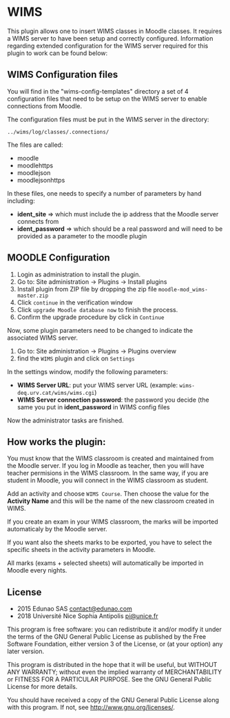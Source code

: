 # WIMS #

This plugin allows one to insert WIMS classes in Moodle classes.
It requires a WIMS server to have been setup and correctly configured.
Information regarding extended configuration for the WIMS server required for this plugin to work can be found below:


WIMS Configuration files
------------------------

You will find in the "wims-config-templates" directory a set of 4 configuration files that need to be setup on the WIMS server to enable connections from Moodle.

The configuration files must be put in the WIMS server in the directory:

    ../wims/log/classes/.connections/

The files are called:

* moodle
* moodlehttps
* moodlejson
* moodlejsonhttps

In these files, one needs to specify a number of parameters by hand including:

* **ident_site** => which must include the ip address that the Moodle server connects from
* **ident_password** => which should be a real password and will need to be provided as a parameter to the moodle plugin


MOODLE Configuration
--------------------

1. Login as administration to install the plugin.
2. Go to: Site administration → Plugins → Install plugins
3. Install plugin from ZIP file by dropping the zip file `moodle-mod_wims-master.zip`
4. Click `continue` in the verification window
5. Click `upgrade Moodle database now` to finish the process.
6. Confirm the upgrade procedure by click in `Continue`

Now, some plugin parameters need to be changed to indicate the associated WIMS server.

1. Go to: Site administration → Plugins → Plugins overview
2. find the `WIMS` plugin and click on `Settings`

In the settings window, modify the following parameters:

* **WIMS Server URL**: put your WIMS server URL (example: `wims-deq.urv.cat/wims/wims.cgi`)
* **WIMS Server connection password**: the password you decide (the same you put in **ident_password** in WIMS config files

Now the administrator tasks are finished.

How works the plugin:
---------------------

You must know that the WIMS classroom is created and maintained from the Moodle server. If you log in Moodle as teacher, then you will have teacher permisions in the WIMS classroom. In the same way, if you are student in Moodle, you will connect in the WIMS classroom as student.

Add an activity and choose `WIMS Course`. Then choose the value for the **Activity Name** and this will be the name of the new classroom created in WIMS.

If you create an exam in your WIMS classroom, the marks will be imported automaticaly by the Moodle server.

If you want also the sheets marks to be exported, you have to select the specific sheets in the activity parameters in Moodle.

All marks (exams + selected sheets) will automatically be imported in Moodle every nights.

## License ##

- 2015 Edunao SAS <contact@edunao.com>
- 2018 Université Nice Sophia Antipolis <pi@unice.fr>

This program is free software: you can redistribute it and/or modify it under
the terms of the GNU General Public License as published by the Free Software
Foundation, either version 3 of the License, or (at your option) any later
version.

This program is distributed in the hope that it will be useful, but WITHOUT ANY
WARRANTY; without even the implied warranty of MERCHANTABILITY or FITNESS FOR A
PARTICULAR PURPOSE.  See the GNU General Public License for more details.

You should have received a copy of the GNU General Public License along with
this program.  If not, see <http://www.gnu.org/licenses/>.
